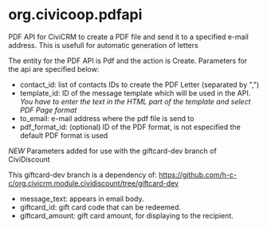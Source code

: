 # org.civicoop.pdfapi
PDF API for CiviCRM to create a PDF file and send it to a specified e-mail address.
This is usefull for automatic generation of letters

The entity for the PDF API is Pdf and the action is Create.
Parameters for the api are specified below:
- contact_id: list of contacts IDs to create the PDF Letter (separated by ",")
- template_id: ID of the message template which will be used in the API. _You have to enter the text in the HTML part of the template and select PDF Page format_
- to_email: e-mail address where the pdf file is send to
- pdf_format_id: (optional) ID of the PDF format, is not especified the default PDF format is used

*NEW* Parameters added for use with the giftcard-dev branch of CiviDiscount

This giftcard-dev branch is a dependency of: https://github.com/h-c-c/org.civicrm.module.cividiscount/tree/giftcard-dev

- message_text: appears in email body.
- giftcard_id: gift card code that can be redeemed.
- giftcard_amount: gift card amount, for displaying to the recipient. 

